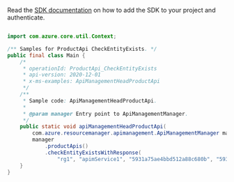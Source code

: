 Read the [SDK documentation](https://github.com/Azure/azure-sdk-for-java/blob/azure-resourcemanager-apimanagement_1.0.0-beta.2/sdk/apimanagement/azure-resourcemanager-apimanagement/README.md) on how to add the SDK to your project and authenticate.

```java

import com.azure.core.util.Context;

/** Samples for ProductApi CheckEntityExists. */
public final class Main {
    /*
     * operationId: ProductApi_CheckEntityExists
     * api-version: 2020-12-01
     * x-ms-examples: ApiManagementHeadProductApi
     */
    /**
     * Sample code: ApiManagementHeadProductApi.
     *
     * @param manager Entry point to ApiManagementManager.
     */
    public static void apiManagementHeadProductApi(
        com.azure.resourcemanager.apimanagement.ApiManagementManager manager) {
        manager
            .productApis()
            .checkEntityExistsWithResponse(
                "rg1", "apimService1", "5931a75ae4bbd512a88c680b", "59306a29e4bbd510dc24e5f9", Context.NONE);
    }
}
```
